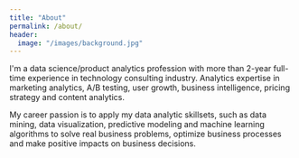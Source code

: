```yaml
---
title: "About"
permalink: /about/
header:
  image: "/images/background.jpg"
---
```


I'm a data science/product analytics profession with more than 2-year full-time experience in technology consulting industry. Analytics expertise in marketing analytics, A/B testing, user growth, business intelligence, pricing strategy and content analytics.

My career passion is to apply my data analytic skillsets, such as data mining, data visualization, predictive modeling and machine learning algorithms to solve real business problems, optimize business processes and make positive impacts on business decisions.
